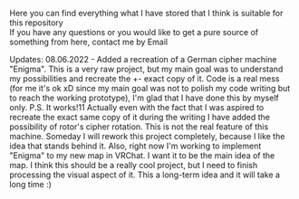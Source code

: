 Here you can find everything what I have stored that I think is suitable for this repository<br/>
If you have any questions or you would like to get a pure source of something from here, contact me by Email<br/>

Updates:
          08.06.2022 - Added a recreation of a German cipher machine "Enigma". This is a very raw project, but my main goal was to understand my possibilities and recreate the +- exact copy of it. Code is a real mess (for me it's ok xD since my main goal was not to polish my code writing but to reach the working prototype), I'm glad that I have done this by myself only. P.S. It works!11
Actually even with the fact that I was aspired to recreate the exact same copy of it during the writing I have added the possibility of rotor's cipher rotation. This is not the real feature of this machine. Someday I will rework this project completely, because I like the idea that stands behind it. Also, right now I'm working to implement "Enigma" to my new map in VRChat. I want it to be the main idea of the map. I think this should be a really cool project, but I need to finish processing the visual aspect of it. This a long-term idea and it will take a long time :)
